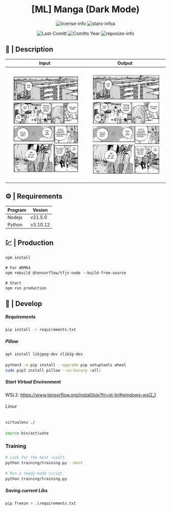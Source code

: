 <div align="center">

# [ML] Manga (Dark Mode)

![license-info](https://img.shields.io/github/license/Ashu11-A/Manga-Converter?logo=gnu&style=for-the-badge&colorA=302D41&colorB=f9e2af&logoColor=f9e2af)
![stars-infoa](https://img.shields.io/github/stars/Ashu11-A/Manga-Converter?colorA=302D41&colorB=f9e2af&style=for-the-badge)

![Last-Comitt](https://img.shields.io/github/last-commit/Ashu11-A/Manga-Converter?style=for-the-badge&colorA=302D41&colorB=b4befe)
![Comitts Year](https://img.shields.io/github/commit-activity/y/Ashu11-A/Manga-Converter?style=for-the-badge&colorA=302D41&colorB=f9e2af&logoColor=f9e2af)
![reposize-info](https://img.shields.io/github/repo-size/Ashu11-A/Manga-Converter?style=for-the-badge&colorA=302D41&colorB=90dceb)

</div>
<div align="left">

## 📃 | Description

|Input|Output|
|--|--|
|![Input](./source/input.png)|![Output](./source/output.png)|

## ⚙️ | Requirements
| Program | Vesion |
|--|--|
| Nodejs | v21.5.0 |
| Python | v3.10.12 |

## 💹 | Production

```
npm install

# For ARM64
npm rebuild @tensorflow/tfjs-node --build-from-source

# Start
npm run production
```

## 🐛 | Develop


##### Requirements

```sh
pip install -r requirements.txt
```

##### Pillow

```sh
apt install libjpeg-dev zlib1g-dev

python3 -m pip install --upgrade pip setuptools wheel
sudo pip3 install pillow --no-binary :all:
```

##### Start Virtual Environment

WSL2: https://www.tensorflow.org/install/pip?hl=pt-br#windows-wsl2_1

###### Linux

```sh
virtualenv ./

source bin/activate
```

### Training

```sh
# Look for the best result.
python training/training.py --best

# Run a ready-made script.
python training/training.py
```

##### Saving current Libs

```sh
pip freeze > .\requirements.txt
```

